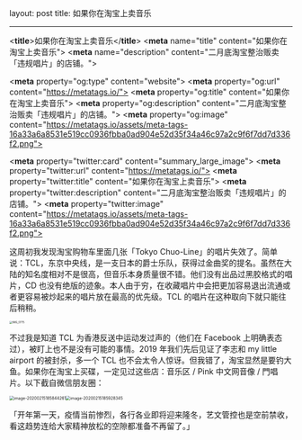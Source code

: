  layout: post
 title: 如果你在淘宝上卖音乐 

---

<!-- Primary Meta Tags -->
<**title**>如果你在淘宝上卖音乐</**title**>
<**meta** name="title" content="如果你在淘宝上卖音乐">
<**meta** name="description" content="二月底淘宝整治贩卖「违规唱片」的店铺。">

<!-- Open Graph / Facebook -->
<**meta** property="og:type" content="website">
<**meta** property="og:url" content="https://metatags.io/">
<**meta** property="og:title" content="如果你在淘宝上卖音乐">
<**meta** property="og:description" content="二月底淘宝整治贩卖「违规唱片」的店铺。">
<**meta** property="og:image" content="https://metatags.io/assets/meta-tags-16a33a6a8531e519cc0936fbba0ad904e52d35f34a46c97a2c9f6f7dd7d336f2.png">

<!-- Twitter -->
<**meta** property="twitter:card" content="summary_large_image">
<**meta** property="twitter:url" content="https://metatags.io/">
<**meta** property="twitter:title" content="如果你在淘宝上卖音乐">
<**meta** property="twitter:description" content="二月底淘宝整治贩卖「违规唱片」的店铺。">
<**meta** property="twitter:image" content="https://metatags.io/assets/meta-tags-16a33a6a8531e519cc0936fbba0ad904e52d35f34a46c97a2c9f6f7dd7d336f2.png">



这周初我发现淘宝购物车里面几张「Tokyo Chuo-Line」的唱片失效了。简单说：TCL，东京中央线，是一支日本的爵士乐队，获得过金曲奖的提名。虽然在大陆的知名度相对不是很高，但音乐本身质量很不错。他们没有出品过黑胶格式的唱片，CD 也没有绝版的迹象。本人由于穷，在收藏唱片中会把更加容易退出流通或者更容易被炒起来的唱片放在最高的优先级。TCL 的唱片在这种取向下就只能往后稍稍。

<img src="https://tva1.sinaimg.cn/large/0082zybpgy1gbxa9epvklj30w40u01a2.jpg" alt="IMG_0775" style="zoom:33%;" />

不过我是知道 TCL 为香港反送中运动发过声的（他们在 Facebook 上明确表态过），被盯上也不是没有可能的事情。2019 年我们先后见证了李志和 my little airport 的被封杀，多一个 TCL 也不会太令人惊讶。但我错了，淘宝显然是要钓大鱼。如果你在淘宝上买碟，一定见过这些店：音乐区 / Pink 中文网音像 / 門唱片。以下截自微信朋友圈：

<img src="https://tva1.sinaimg.cn/large/0082zybpgy1gbxaehnm0nj30mu0zq4qp.jpg" alt="image-20200215185844261" style="zoom:50%;" /><img src="https://tva1.sinaimg.cn/large/0082zybpgy1gbxaec9wxvj30me0teaz2.jpg" alt="image-20200215185928345" style="zoom:50%;" />

「开年第一天，疫情当前惨烈，各行各业即将迎来隆冬，艺文管控也是空前禁收，看这趋势连给大家精神放松的空隙都准备不再留了。」
